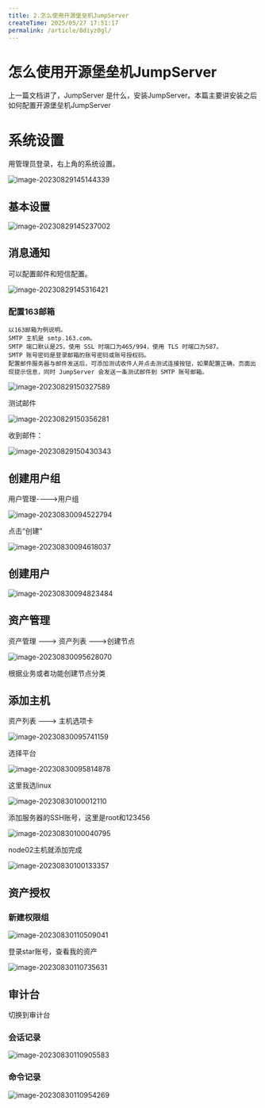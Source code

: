```yaml
---
title: 2.怎么使用开源堡垒机JumpServer
createTime: 2025/05/27 17:51:17
permalink: /article/8diyz0gl/
---
```

# 怎么使用开源堡垒机JumpServer

上一篇文档讲了，JumpServer 是什么，安装JumpServer。本篇主要讲安装之后如何配置开源堡垒机JumpServer



# 系统设置

用管理员登录，右上角的系统设置。

![image-20230829145144339](https://imgoss.xgss.net/picgo/image-20230829145144339.png?aliyun)

## 基本设置

![image-20230829145237002](https://imgoss.xgss.net/picgo/image-20230829145237002.png?aliyun)

## 消息通知

可以配置邮件和短信配置。

![image-20230829145316421](https://imgoss.xgss.net/picgo/image-20230829145316421.png?aliyun)

### 配置163邮箱

```
以163邮箱为例说明。
SMTP 主机是 smtp.163.com。
SMTP 端口默认是25，使用 SSL 时端口为465/994，使用 TLS 时端口为587。
SMTP 账号密码是登录邮箱的账号密码或账号授权码。
配置邮件服务器与邮件发送后，可添加测试收件人并点击测试连接按钮，如果配置正确，页面出现提示信息，同时 JumpServer 会发送一条测试邮件到 SMTP 账号邮箱。
```



![image-20230829150327589](https://imgoss.xgss.net/picgo/image-20230829150327589.png?aliyun)

测试邮件

![image-20230829150356281](https://imgoss.xgss.net/picgo/image-20230829150356281.png?aliyun)

收到邮件：

![image-20230829150430343](https://imgoss.xgss.net/picgo/image-20230829150430343.png?aliyun)



## 创建用户组

用户管理---->用户组

![image-20230830094522794](https://imgoss.xgss.net/picgo/image-20230830094522794.png?aliyun)



点击“创建”

![image-20230830094618037](https://imgoss.xgss.net/picgo/image-20230830094618037.png?aliyun)



## 创建用户

![image-20230830094823484](https://imgoss.xgss.net/picgo/image-20230830094823484.png?aliyun)



## 资产管理

资产管理 --->  资产列表 --->创建节点

![image-20230830095628070](https://imgoss.xgss.net/picgo/image-20230830095628070.png?aliyun)

根据业务或者功能创建节点分类

## 添加主机

资产列表 ---> 主机选项卡

![image-20230830095741159](https://imgoss.xgss.net/picgo/image-20230830095741159.png?aliyun)

选择平台

![image-20230830095814878](https://imgoss.xgss.net/picgo/image-20230830095814878.png?aliyun)

这里我选linux

![image-20230830100012110](https://imgoss.xgss.net/picgo/image-20230830100012110.png?aliyun)



添加服务器的SSH账号，这里是root和123456

![image-20230830100040795](https://imgoss.xgss.net/picgo/image-20230830100040795.png?aliyun)



node02主机就添加完成

![image-20230830100133357](https://imgoss.xgss.net/picgo/image-20230830100133357.png?aliyun)



## 资产授权

### 新建权限组

![image-20230830110509041](https://imgoss.xgss.net/picgo2025/image-20230830110509041.png?aliyun)



登录star账号，查看我的资产

![image-20230830110735631](https://imgoss.xgss.net/picgo/image-20230830110735631.png?aliyun)



## 审计台

切换到审计台

### 会话记录

![image-20230830110905583](https://imgoss.xgss.net/picgo/image-20230830110905583.png?aliyun)



### 命令记录

![image-20230830110954269](https://imgoss.xgss.net/picgo/image-20230830110954269.png?aliyun)